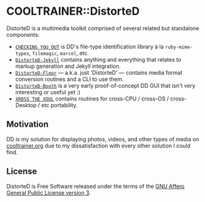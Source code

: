 # COOLTRAINER::DistorteD

DistorteD is a multimedia toolkit comprised of several related but standalone components:
- [`CHECKING YOU OUT`](https://rubygems.org/gems/checking-you-out) is DD's file-type identification library à la `ruby-mime-types`, `filemagic`, `marcel`, etc.
- [`DistorteD-Jekyll`](https://rubygems.org/gems/distorted-jekyll) contains anything and everything that relates to markup generation and Jekyll integration.
- [`DistorteD-Floor`](https://rubygems.org/gems/distorted) — a.k.a. just 'DistorteD' — contains media format conversion routines and a CLI to use them.
- [`DistorteD-Booth`](https://rubygems.org/gems/distorted-booth) is a very early proof-of-concept DD GUI that isn't very interesting or useful yet :)
- [`XROSS THE XOUL`](https://rubygems.org/gems/xross-the-xoul) contains routines for cross-CPU / cross-OS / cross-Desktop / etc portability.

## Motivation

DD is my solution for displaying photos, videos, and other types of media on [cooltrainer.org](https://cooltrainer.org) due to my dissatisfaction with every other solution I could find.

## License

DistorteD is Free Software released under the terms of the [GNU Affero General Public License version 3](https://opensource.org/licenses/AGPL-3.0).
